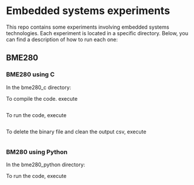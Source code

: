 # Embedded systems experiments

This repo contains some experiments involving embedded systems technologies.
Each experiment is located in a specific directory. Below, you can find a
description of how to run each one:

## BME280

### BME280 using C

In the bme280_c directory: 

To compile the code. execute

```make compile
```

To run the code, execute

```make all
```

To delete the binary file and clean the output csv, execute

```make clean
```

### BM280 using Python

In the bme280_python directory:

To run the code, execute
```python3 read_bme280_data.py
```
